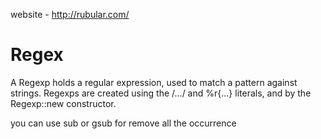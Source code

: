 website - http://rubular.com/

# Regex
A Regexp holds a regular expression, used to match a pattern against strings. Regexps are created using the /.../ and %r{...} literals, and by the Regexp::new constructor.

you can use sub or gsub for remove all the occurrence




